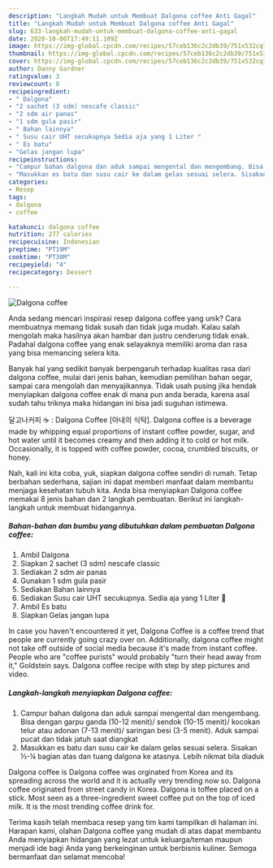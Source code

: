 ```yaml
---
description: "Langkah Mudah untuk Membuat Dalgona coffee Anti Gagal"
title: "Langkah Mudah untuk Membuat Dalgona coffee Anti Gagal"
slug: 633-langkah-mudah-untuk-membuat-dalgona-coffee-anti-gagal
date: 2020-10-06T17:49:11.109Z
image: https://img-global.cpcdn.com/recipes/57ceb136c2c2db39/751x532cq70/dalgona-coffee-foto-resep-utama.jpg
thumbnail: https://img-global.cpcdn.com/recipes/57ceb136c2c2db39/751x532cq70/dalgona-coffee-foto-resep-utama.jpg
cover: https://img-global.cpcdn.com/recipes/57ceb136c2c2db39/751x532cq70/dalgona-coffee-foto-resep-utama.jpg
author: Danny Gardner
ratingvalue: 3
reviewcount: 8
recipeingredient:
- " Dalgona"
- "2 sachet (3 sdm) nescafe classic"
- "2 sdm air panas"
- "1 sdm gula pasir"
- " Bahan lainnya"
- " Susu cair UHT secukupnya Sedia aja yang 1 Liter "
- " Es batu"
- "Gelas jangan lupa"
recipeinstructions:
- "Campur bahan dalgona dan aduk sampai mengental dan mengembang. Bisa dengan garpu ganda (10-12 menit)/ sendok (10-15 menit)/ kocokan telur atau adonan (7-13 menit)/ saringan besi (3-5 menit). Aduk sampai pucat dan tidak jatuh saat diangkat"
- "Masukkan es batu dan susu cair ke dalam gelas sesuai selera. Sisakan ⅓-¼ bagian atas dan tuang dalgona ke atasnya. Lebih nikmat bila diaduk"
categories:
- Resep
tags:
- dalgona
- coffee

katakunci: dalgona coffee 
nutrition: 277 calories
recipecuisine: Indonesian
preptime: "PT19M"
cooktime: "PT30M"
recipeyield: "4"
recipecategory: Dessert

---
```



![Dalgona coffee](https://img-global.cpcdn.com/recipes/57ceb136c2c2db39/751x532cq70/dalgona-coffee-foto-resep-utama.jpg)

Anda sedang mencari inspirasi resep dalgona coffee yang unik? Cara membuatnya memang tidak susah dan tidak juga mudah. Kalau salah mengolah maka hasilnya akan hambar dan justru cenderung tidak enak. Padahal dalgona coffee yang enak selayaknya memiliki aroma dan rasa yang bisa memancing selera kita.

Banyak hal yang sedikit banyak berpengaruh terhadap kualitas rasa dari dalgona coffee, mulai dari jenis bahan, kemudian pemilihan bahan segar, sampai cara mengolah dan menyajikannya. Tidak usah pusing jika hendak menyiapkan dalgona coffee enak di mana pun anda berada, karena asal sudah tahu triknya maka hidangan ini bisa jadi suguhan istimewa.

달고나커피 ☕️ : Dalgona Coffee [아내의 식탁]. Dalgona coffee is a beverage made by whipping equal proportions of instant coffee powder, sugar, and hot water until it becomes creamy and then adding it to cold or hot milk. Occasionally, it is topped with coffee powder, cocoa, crumbled biscuits, or honey.


Nah, kali ini kita coba, yuk, siapkan dalgona coffee sendiri di rumah. Tetap berbahan sederhana, sajian ini dapat memberi manfaat dalam membantu menjaga kesehatan tubuh kita. Anda bisa menyiapkan Dalgona coffee memakai 8 jenis bahan dan 2 langkah pembuatan. Berikut ini langkah-langkah untuk membuat hidangannya.

<!--inarticleads1-->

##### Bahan-bahan dan bumbu yang dibutuhkan dalam pembuatan Dalgona coffee:

1. Ambil  Dalgona
1. Siapkan 2 sachet (3 sdm) nescafe classic
1. Sediakan 2 sdm air panas
1. Gunakan 1 sdm gula pasir
1. Sediakan  Bahan lainnya
1. Sediakan  Susu cair UHT secukupnya. Sedia aja yang 1 Liter 😬
1. Ambil  Es batu
1. Siapkan Gelas jangan lupa


In case you haven&#39;t encountered it yet, Dalgona Coffee is a coffee trend that people are currently going crazy over on. Additionally, dalgona coffee might not take off outside of social media because it&#39;s made from instant coffee. People who are &#34;coffee purists&#34; would probably &#34;turn their head away from it,&#34; Goldstein says. Dalgona coffee recipe with step by step pictures and video. 

<!--inarticleads2-->

##### Langkah-langkah menyiapkan Dalgona coffee:

1. Campur bahan dalgona dan aduk sampai mengental dan mengembang. Bisa dengan garpu ganda (10-12 menit)/ sendok (10-15 menit)/ kocokan telur atau adonan (7-13 menit)/ saringan besi (3-5 menit). Aduk sampai pucat dan tidak jatuh saat diangkat
1. Masukkan es batu dan susu cair ke dalam gelas sesuai selera. Sisakan ⅓-¼ bagian atas dan tuang dalgona ke atasnya. Lebih nikmat bila diaduk


Dalgona coffee is Dalgona coffee was orginated from Korea and its spreading across the world and it is actually very trending now so. Dalgona coffee originated from street candy in Korea. Dalgona is toffee placed on a stick. Most seen as a three-ingredient sweet coffee put on the top of iced milk. It is the most trending coffee drink for. 

Terima kasih telah membaca resep yang tim kami tampilkan di halaman ini. Harapan kami, olahan Dalgona coffee yang mudah di atas dapat membantu Anda menyiapkan hidangan yang lezat untuk keluarga/teman maupun menjadi ide bagi Anda yang berkeinginan untuk berbisnis kuliner. Semoga bermanfaat dan selamat mencoba!
